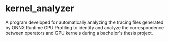 # kernel_analyzer
A program developed for automatically analyzing the tracing files generated by ONNX Runtime GPU Profiling to identify and analyze the correspondence between operators and GPU kernels during a bachelor's thesis project.
